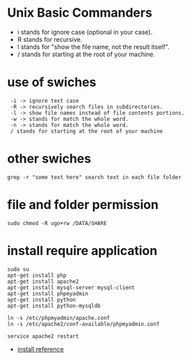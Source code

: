 # Unix Basic Commanders

* i stands for ignore case (optional in your case).
* R stands for recursive.
* l stands for "show the file name, not the result itself".
* / stands for starting at the root of your machine.


# use of swiches
```
 -i -> ignore text case
 -R -> recursively search files in subdirectories.
 -l -> show file names instead of file contents portions.
 -w -> stands for match the whole word.
 -n -> stands for match the whole word.
 / stands for starting at the root of your machine
```

# other swiches
```
grep -r "some text here" search text in each file folder  
```
# file and folder permission
```
sudo chmod -R ugo+rw /DATA/SHARE
```


# install require application
```
sudo su
apt-get install php
apt-get install apache2
apt-get install mysql-server mysql-client
apt-get install phpmyadmin
apt-get install python
apt-get install python-mysqldb 

ln -s /etc/phpmyadmin/apache.conf
ln -s /etc/apache2/conf-available/phpmyadmin.conf

service apache2 restart 
``` 
- [install reference](https://askubuntu.com/questions/451708/php-script-not-executing-on-apache-server)
